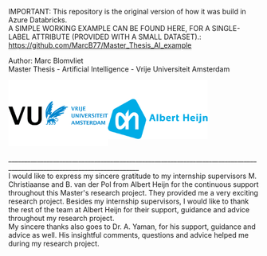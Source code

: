 IMPORTANT: This repository is the original version of how it was build in Azure Databricks. <br />
A SIMPLE WORKING EXAMPLE CAN BE FOUND HERE, FOR A SINGLE-LABEL ATTRIBUTE (PROVIDED WITH A SMALL DATASET).: https://github.com/MarcB77/Master_Thesis_AI_example 


Author: Marc Blomvliet <br />
Master Thesis - Artificial Intelligence - Vrije Universiteit Amsterdam

<img align="left" src="https://github.com/MarcB77/Master_Thesis_AI/blob/main/logos/vrije-universiteit-amsterdam.png" width="200"/> <img align="center" src="https://github.com/MarcB77/Master_Thesis_AI/blob/main/logos/albertheijn.png" width="200"/>

<br />
_______________________________________________________________________________________________________________________<br />
I would like to express my sincere gratitude to my internship supervisors M. Christiaanse and B. van der Pol from Albert Heijn for the continuous support throughout this Master's research project. They provided me a very exciting research project. Besides my internship supervisors, I would like to thank the rest of the team at Albert Heijn for their support, guidance and advice throughout my research project. <br />
My sincere thanks also goes to Dr. A. Yaman, for his support, guidance and advice as well.
His insightful comments, questions and advice helped me during my research project.
